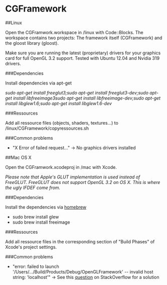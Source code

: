 CGFramework
===========

##Linux

Open the CGFramwork.workspace in /linux with Code::Blocks. The workspace contains two projects: The framework itself (CGFramework) and the gloost library (gloost).

Make sure you are running the latest (proprietary) drivers for your graphics card for full OpenGL 3.2 support. Tested with Ubuntu 12.04 and Nvidia 319 drivers.

###Dependencies

Install dependencies via apt-get

*sudo apt-get install freeglut3;sudo apt-get install freeglut3-dev;sudo apt-get install libfreeimage3sudo apt-get install libfreeimage-dev;sudo apt-get install libglew1.6;sudo apt-get install libglew1.6-dev*

###Ressources

Add all ressource files (objects, shaders, textures...) to /linux/CGFramework/copyressources.sh

###Common problems

* "X Error of failed request..." -> No graphics drivers installed

##Mac OS X

Open the CGFramwork.xcodeproj in /mac with Xcode.

*Please note that Apple's GLUT implementation is used instead of FreeGLUT. FreeGLUT does not support OpenGL 3.2 on OS X. This is where the ugly IFDEF come from.*

###Dependencies

Install the dependencies via [homebrew](http://brew.sh/)

* sudo brew install glew
* sudo brew install freeimage

###Ressources

Add all ressource files in the corresponding section of "Build Phases" of Xcode's project settings.

###Common problems

* "error: failed to launch '/Users/.../Build/Products/Debug/OpenGLFramework' -- invalid host string: 'localhost'" -> See this [question]() on StackOverflow for a solution
